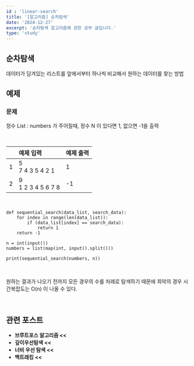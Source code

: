 ```yaml
---
id : 'linear-search'
title: '[알고리즘] 순차탐색'
date: '2024-12-27'
excerpt: '순차탐색 알고리즘에 관한 공부 글입니다.'
type: 'study'
---
```


## 순차탐색
데이터가 담겨있는 리스트를 앞에서부터 하나씩 비교해서 원하는 데이터를 찾는 방법

## 예제
### 문제
정수 List : numbers 가 주어질때, 정수 N 이 있다면 1, 없으면 -1을 출력

<br>

||예제 입력|예제 출력|
|:-:|:-|:-|
|1|5<br>7 4 3 5 4 2 1|1|
|2|9<br>1 2 3 4 5 6 7 8|-1|

<br>

```
def sequential_search(data_list, search_data):
    for index in range(len(data_list)):
        if (data_list[index] == search_data):
            return 1
    return -1

n = int(input())
numbers = list(map(int, input().split()))

print(sequential_search(numbers, n))
```

<br>

원하는 결과가 나오기 전까지 모든 경우의 수를 차례로 탐색하기 때문에 최악의 경우 시간복잡도는 O(n) 이 나올 수 있다.

<br>

## 관련 포스트

<ul>
    <li><a href="/pages/posts/brute-force" style="text-decoration-line: none; font-weight: bold">브루트포스 알고리즘 <<</a></li>
    <li><a href="/pages/posts/depth-first-search" style="text-decoration-line: none; font-weight: bold">깊이우선탐색 <<</a></li>
    <li><a href="/pages/posts/breadth-first-search" style="text-decoration-line: none; font-weight: bold">너비 우선 탐색 <<</a></li>
    <li><a href="/pages/posts/back-tracking" style="text-decoration-line: none; font-weight: bold">백트래킹 <<</a></li>
</ul>